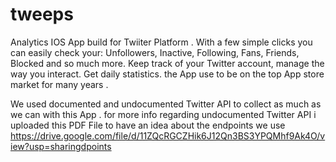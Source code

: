# tweeps

Analytics IOS App build for Twiiter Platform . With a few simple clicks you can easily check your: Unfollowers, Inactive, Following, Fans, Friends, Blocked and so much more.
Keep track of your Twitter account, manage the way you interact. Get daily statistics. 
the App use to be on the top App store market for many years .

We used documented and undocumented Twitter API to collect as much as we can with this App . 
for more info regarding undocumented Twitter API i uploaded this PDF File to have an idea about the endpoints we use https://drive.google.com/file/d/11ZQcRGCZHik6J12Qn3BS3YPQMhf9Ak4O/view?usp=sharingdpoints 

